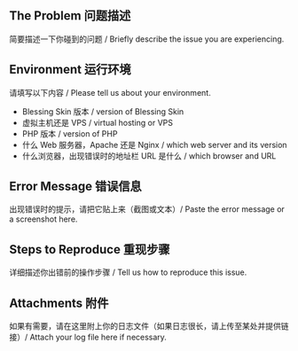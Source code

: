 <!-- 在提交一个新 issue 前，请先阅读以下内容： -->
<!-- Before opening a new issue, please make sure to READ the articles below: -->
<!-- * FAQ 常见问题：     https://git.io/vAkNl -->
<!-- * 报告问题的正确姿势：https://git.io/vAkNc -->

<!-- 把下面模板中的占位文字删除，并按照你的情况认真填写，谢谢 -->
<!-- Please remove the placeholders and fill in the template according to your situation. -->

## The Problem 问题描述

简要描述一下你碰到的问题 / Briefly describe the issue you are experiencing.

## Environment 运行环境

请填写以下内容 / Please tell us about your environment.

- Blessing Skin 版本 / version of Blessing Skin
- 虚拟主机还是 VPS / virtual hosting or VPS
- PHP 版本 / version of PHP
- 什么 Web 服务器，Apache 还是 Nginx / which web server and its version
- 什么浏览器，出现错误时的地址栏 URL 是什么 / which browser and URL

## Error Message 错误信息

出现错误时的提示，请把它贴上来（截图或文本）/ Paste the error message or a screenshot here.

## Steps to Reproduce 重现步骤

详细描述你出错前的操作步骤 / Tell us how to reproduce this issue.

## Attachments 附件

如果有需要，请在这里附上你的日志文件（如果日志很长，请上传至某处并提供链接）/ Attach your log file here if necessary.
